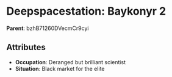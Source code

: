 # Deepspacestation: Baykonyr 2

**Parent**: bzhB71260DVecmCr9cyi

## Attributes
- **Occupation**: Deranged but brilliant scientist
- **Situation**: Black market for the elite

